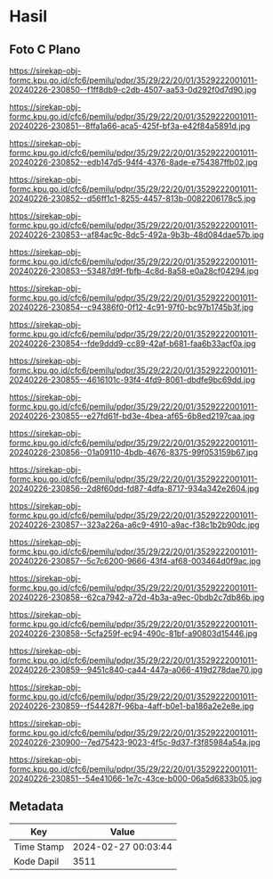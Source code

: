 # Hasil

## Foto C Plano

https://sirekap-obj-formc.kpu.go.id/cfc6/pemilu/pdpr/35/29/22/20/01/3529222001011-20240226-230850--f1ff8db9-c2db-4507-aa53-0d292f0d7d90.jpg

https://sirekap-obj-formc.kpu.go.id/cfc6/pemilu/pdpr/35/29/22/20/01/3529222001011-20240226-230851--8ffa1a66-aca5-425f-bf3a-e42f84a5891d.jpg

https://sirekap-obj-formc.kpu.go.id/cfc6/pemilu/pdpr/35/29/22/20/01/3529222001011-20240226-230852--edb147d5-94f4-4376-8ade-e754387ffb02.jpg

https://sirekap-obj-formc.kpu.go.id/cfc6/pemilu/pdpr/35/29/22/20/01/3529222001011-20240226-230852--d56ff1c1-8255-4457-813b-0082206178c5.jpg

https://sirekap-obj-formc.kpu.go.id/cfc6/pemilu/pdpr/35/29/22/20/01/3529222001011-20240226-230853--af84ac9c-8dc5-492a-9b3b-48d084dae57b.jpg

https://sirekap-obj-formc.kpu.go.id/cfc6/pemilu/pdpr/35/29/22/20/01/3529222001011-20240226-230853--53487d9f-fbfb-4c8d-8a58-e0a28cf04294.jpg

https://sirekap-obj-formc.kpu.go.id/cfc6/pemilu/pdpr/35/29/22/20/01/3529222001011-20240226-230854--c94386f0-0f12-4c91-97f0-bc97b1745b3f.jpg

https://sirekap-obj-formc.kpu.go.id/cfc6/pemilu/pdpr/35/29/22/20/01/3529222001011-20240226-230854--fde9ddd9-cc89-42af-b681-faa6b33acf0a.jpg

https://sirekap-obj-formc.kpu.go.id/cfc6/pemilu/pdpr/35/29/22/20/01/3529222001011-20240226-230855--4616101c-93f4-4fd9-8061-dbdfe9bc69dd.jpg

https://sirekap-obj-formc.kpu.go.id/cfc6/pemilu/pdpr/35/29/22/20/01/3529222001011-20240226-230855--e27fd61f-bd3e-4bea-af65-6b8ed2197caa.jpg

https://sirekap-obj-formc.kpu.go.id/cfc6/pemilu/pdpr/35/29/22/20/01/3529222001011-20240226-230856--01a09110-4bdb-4676-8375-99f053159b67.jpg

https://sirekap-obj-formc.kpu.go.id/cfc6/pemilu/pdpr/35/29/22/20/01/3529222001011-20240226-230856--2d8f60dd-fd87-4dfa-8717-934a342e2604.jpg

https://sirekap-obj-formc.kpu.go.id/cfc6/pemilu/pdpr/35/29/22/20/01/3529222001011-20240226-230857--323a226a-a6c9-4910-a9ac-f38c1b2b90dc.jpg

https://sirekap-obj-formc.kpu.go.id/cfc6/pemilu/pdpr/35/29/22/20/01/3529222001011-20240226-230857--5c7c6200-9666-43f4-af68-003464d0f9ac.jpg

https://sirekap-obj-formc.kpu.go.id/cfc6/pemilu/pdpr/35/29/22/20/01/3529222001011-20240226-230858--62ca7942-a72d-4b3a-a9ec-0bdb2c7db86b.jpg

https://sirekap-obj-formc.kpu.go.id/cfc6/pemilu/pdpr/35/29/22/20/01/3529222001011-20240226-230858--5cfa259f-ec94-490c-81bf-a90803d15446.jpg

https://sirekap-obj-formc.kpu.go.id/cfc6/pemilu/pdpr/35/29/22/20/01/3529222001011-20240226-230859--9451c840-ca44-447a-a066-419d278dae70.jpg

https://sirekap-obj-formc.kpu.go.id/cfc6/pemilu/pdpr/35/29/22/20/01/3529222001011-20240226-230859--f544287f-96ba-4aff-b0e1-ba186a2e2e8e.jpg

https://sirekap-obj-formc.kpu.go.id/cfc6/pemilu/pdpr/35/29/22/20/01/3529222001011-20240226-230900--7ed75423-9023-4f5c-9d37-f3f85984a54a.jpg

https://sirekap-obj-formc.kpu.go.id/cfc6/pemilu/pdpr/35/29/22/20/01/3529222001011-20240226-230851--54e41066-1e7c-43ce-b000-06a5d6833b05.jpg


## Metadata

| Key        | Value               |
| ---------- | ------------------- |
| Time Stamp | 2024-02-27 00:03:44 |
| Kode Dapil | 3511                |




